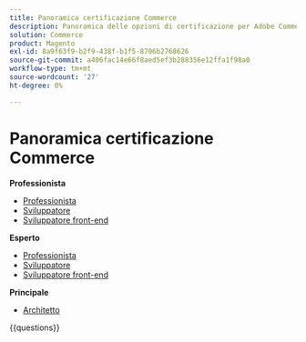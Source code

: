 ```yaml
---
title: Panoramica certificazione Commerce
description: Panoramica delle opzioni di certificazione per Adobe Commerce
solution: Commerce
product: Magento
exl-id: 8a9f63f9-b2f9-438f-b1f5-8706b2768626
source-git-commit: a406fac14e66f8aed5ef3b288356e12ffa1f98a0
workflow-type: tm+mt
source-wordcount: '27'
ht-degree: 0%

---
```


# Panoramica certificazione Commerce

**Professionista**

* [Professionista](/help/certifications/ac/ac-p-business.md) <!--AD0-E712-->
* [Sviluppatore](/help/certifications/ac/ac-p-developer.md) <!--AD0-E717-->
* [Sviluppatore front-end](/help/certifications/ac/ac-p-fedeveloper0623.md) <!--AD0-E721-->

**Esperto**

* [Professionista](/help/certifications/ac/ac-e-business.md) <!--AD0-E708-->
* [Sviluppatore](/help/certifications/ac/ac-e-developer.md) <!--AD0-E716-->
* [Sviluppatore front-end](/help/certifications/ac/ac-e-fedeveloper0623.md) <!--AD0-E720-->

**Principale**

* [Architetto](/help/certifications/ac/ac-m-architect.md) <!--AD0-E718-->

{{questions}}

